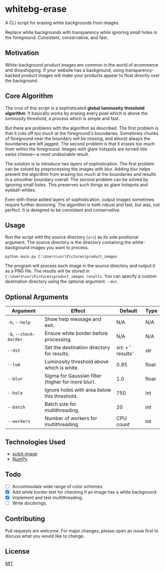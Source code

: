 # whitebg-erase
A CLI script for erasing white backgrounds from images.

Replace white backgrounds with transparency while ignoring small holes in the foreground. Consistent, conservative, and fast.

## Motivation
White-background product images are common in the world of ecommerce and dropshipping. If your website has a background, using transparency-backed product images will make your products appear to float directly over the background.

## Core Algorithm

The crux of this script is a sophisticated **global luminosity threshold algorithm**. It basically works by erasing every pixel which is above the luminosity threshold, a process which is simple and fast.

But there are problems with the algorithm as described. The first problem is that it cuts off too much at the foreground's boundaries. Sometimes chunks of foreground near the boundary will be missing, and almost always the boundaries are left jagged. The second problem is that it erases too much from within the foreground. Images with glare hotspots are turned into swiss cheese&mdash;a most undesirable result.

The solution is to introduce two layers of sophistication. The first problem can be solved by preprocessing the images with blur. Adding blur helps prevent the algorithm from erasing too much at the boundaries and results in a smoother boundary overall. The second problem can be solved by ignoring small holes. This preserves such things as glare hotspots and eyeball-whites.

Even with these added layers of sophistication, output images sometimes require further doctoring. The algorithm is both robust and fast, but alas, not perfect. It is designed to be consistent and conservative.

## Usage
Run the script with the source directory (`src`) as its sole positional argument. The source directory is the directory containing the white-background images you want to process.

```shell
python main.py C:\Users\usr\Pictures\product_images
```

The program will process each image in the source directory and output it as a PNG file. The results will be stored in `C:\Users\usr\Pictures\product_images results`. You can specify a custom destination directory using the optional argument `--dst`.

## Optional Arguments

| Argument               | Effect                                            | Default                  | Type  |
| ---------------------- | ------------------------------------------------- | ------------------------ | ----- |
| `-h`, `--help`         | Show help message and exit.                       | N/A                      | N/A   |
| `-b`, `--check-border` | Ensure white border before processing.            | N/A                      | N/A   |
| `--dst`                | Set the destination directory for results.        | src + ' results'         | str   |
| `--lum`                | Luminosity threshold above which is white.        | 0.95                     | float |
| `--blur`               | Sigma for Gaussian filter (higher for more blur). | 1.0                      | float |
| `--hole`               | Ignore holes with area below this threshold.      | 750                      | int   |
| `--batch`              | Batch size for multithreading.                    | 20                       | int   |
| `--workers`            | Number of workers for multithreading.             | CPU count                | int   |

## Technologies Used
- [scikit-image](https://scikit-image.org/)
- [NumPy](https://numpy.org/)

## Todo
- [ ] Accommodate wide range of color schemes.
- [X] Add white border test for checking if an image has a white background.
- [X] Implement and test multithreading.
- [ ] Write docstrings.

## Contributing
Pull requests are welcome. For major changes, please open an issue first to discuss what you would like to change.

## License
[MIT](https://choosealicense.com/licenses/mit/)
